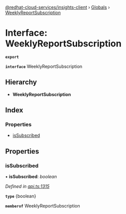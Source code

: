 [@redhat-cloud-services/insights-client](../README.md) › [Globals](../globals.md) › [WeeklyReportSubscription](weeklyreportsubscription.md)

# Interface: WeeklyReportSubscription

**`export`** 

**`interface`** WeeklyReportSubscription

## Hierarchy

* **WeeklyReportSubscription**

## Index

### Properties

* [isSubscribed](weeklyreportsubscription.md#issubscribed)

## Properties

###  isSubscribed

• **isSubscribed**: *boolean*

*Defined in [api.ts:1315](https://github.com/RedHatInsights/javascript-clients/blob/master/packages/insights/api.ts#L1315)*

**`type`** {boolean}

**`memberof`** WeeklyReportSubscription
